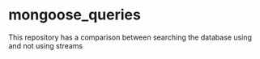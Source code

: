 # mongoose_queries
This repository has a comparison between searching the database using and not using streams
